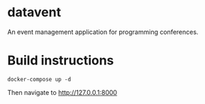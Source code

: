 # datavent
An event management application for programming conferences. 


# Build instructions

`docker-compose up -d`

Then navigate to http://127.0.0.1:8000